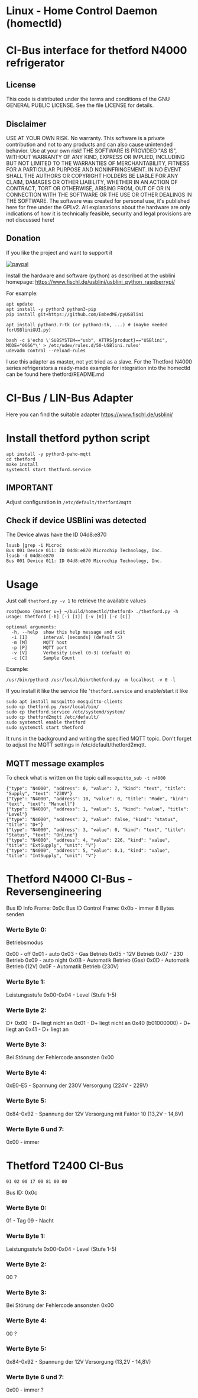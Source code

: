 # Linux - Home Control Daemon (homectld)

# CI-Bus interface for thetford N4000 refrigerator

## License
This code is distributed under the terms and conditions of the GNU GENERAL PUBLIC LICENSE. See the file LICENSE for details.

## Disclaimer
USE AT YOUR OWN RISK. No warranty.
This software is a private contribution and not to any products and can also cause unintended behavior. Use at your own risk!
THE SOFTWARE IS PROVIDED "AS IS", WITHOUT WARRANTY OF ANY KIND, EXPRESS OR IMPLIED, INCLUDING BUT NOT LIMITED TO THE WARRANTIES OF MERCHANTABILITY, FITNESS FOR A PARTICULAR PURPOSE AND NONINFRINGEMENT. IN NO EVENT SHALL THE AUTHORS OR COPYRIGHT HOLDERS BE LIABLE FOR ANY CLAIM, DAMAGES OR OTHER LIABILITY, WHETHER IN AN ACTION OF CONTRACT, TORT OR OTHERWISE, ARISING FROM, OUT OF OR IN CONNECTION WITH THE SOFTWARE OR THE USE OR OTHER DEALINGS IN THE SOFTWARE.
The software was created for personal use, it's published here for free under the GPLv2.
All explanations about the hardware are only indications of how it is technically feasible, security and legal provisions are not discussed here!

## Donation
If you like the project and want to support it

[![paypal](https://www.paypalobjects.com/de_DE/DE/i/btn/btn_donate_SM.gif)](https://www.paypal.com/cgi-bin/webscr?cmd=_s-xclick&hosted_button_id=KUF9ZAQ5UTHUN)


Install the hardware and software (python) as described at the usblini homepage:
https://www.fischl.de/usblini/usblini_python_raspberrypi/

For example:
```
apt update
apt install -y python3 python3-pip
pip install git+https://github.com/EmbedME/pyUSBlini

apt install python3.7-tk (or python3-tk, ...) # (maybe needed forUSBliniGUI.py)

bash -c $'echo \'SUBSYSTEM=="usb", ATTRS{product}=="USBlini", MODE="0666"\' > /etc/udev/rules.d/50-USBlini.rules'
udevadm control --reload-rules
```

I use this adapter as master, not yet tried as a slave.
For the Thetford N4000 series refrigerators a ready-made example for integration into the homectld can be found here thetford/README.md

# CI-Bus / LIN-Bus Adapter

Here you can find the suitable adapter https://www.fischl.de/usblini/

# Install thetford python script
```
apt install -y python3-paho-mqtt
cd thetford
make install
systemctl start thetford.service
```
## IMPORTANT
Adjust configuration in `/etc/default/thetford2mqtt`

## Check if device USBlini was detected

The Device alwas have the ID 04d8:e870
```
lsusb |grep -i Microc
Bus 001 Device 011: ID 04d8:e870 Microchip Technology, Inc.
lsusb -d 04d8:e870
Bus 001 Device 011: ID 04d8:e870 Microchip Technology, Inc.
```

# Usage

Just call `thetford.py -v 1` to retrieve the available values
```
root@womo {master u=} ~/build/homectld/thetford> ./thetford.py -h
usage: thetford [-h] [-i [I]] [-v [V]] [-c [C]]

optional arguments:
  -h, --help  show this help message and exit
  -i [I]      interval [seconds] (default 5)
  -m [M]      MQTT host
  -p [P]      MQTT port
  -v [V]      Verbosity Level (0-3) (default 0)
  -c [C]      Sample Count
```
Example:
```
/usr/bin/python3 /usr/local/bin/thetford.py -m localhost -v 0 -l
```
If you install it like the service file '`thetford.service` and enable/start it like
```
sudo apt install mosquitto mosquitto-clients
sudo cp thetford.py /usr/local/bin/
sudo cp thetford.service /etc/systemd/system/
sudo cp thetford2mqtt /etc/default/
sudo systemctl enable thetford
sudo systemctl start thetford
```
It runs in the background and writing the specified MQTT topic.
Don't forget to adjust the MQTT settings in /etc/default/thetford2mqtt.

## MQTT message examples

To check what is written on the topic call `mosquitto_sub -t n4000`
```
{"type": "N4000", "address": 0, "value": 7, "kind": "text", "title": "Supply", "text": "230V"}
{"type": "N4000", "address": 10, "value": 0, "title": "Mode", "kind": "text", "text": "Manuell"}
{"type": "N4000", "address": 1, "value": 5, "kind": "value", "title": "Level"}
{"type": "N4000", "address": 2, "value": false, "kind": "status", "title": "D+"}
{"type": "N4000", "address": 3, "value": 0, "kind": "text", "title": "Status", "text": "Online"}
{"type": "N4000", "address": 4, "value": 226, "kind": "value", "title": "ExtSupply", "unit": "V"}
{"type": "N4000", "address": 5, "value": 0.1, "kind": "value", "title": "IntSupply", "unit": "V"}
```

# Thetford N4000 CI-Bus - Reversengineering

Bus ID Info Frame: 0x0c
Bus ID Control Frame: 0x0b - immer 8 Bytes senden

### Werte Byte 0:
Betriebsmodus

 0x00 - off
 0x01 - auto
0x03 - Gas Betrieb
0x05 - 12V Betrieb
0x07 - 230 Betrieb
 0x09 - auto night
0x0B - Automatik Betrieb (Gas)
0x0D - Automatik Betrieb (12V)
0x0F - Automatik Betrieb (230V)

### Werte Byte 1:
Leistungsstufe
0x00-0x04 - Level (Stufe 1-5)

### Werte Byte 2:
D+
0x00               - D+ liegt nicht an
0x01               - D+ liegt nicht an
0x40 (b01000000)   - D+ liegt an
0x41               - D+ liegt an

### Werte Byte 3:
Bei Störung der Fehlercode ansonsten 0x00

### Werte Byte 4:
0xE0-E5    - Spannung der 230V Versorgung (224V - 229V)

### Werte Byte 5:
0x84-0x92  - Spannung der 12V Versorgung mit Faktor 10 (13,2V - 14,8V)

### Werte Byte 6 und 7:
0x00 - immer


# Thetford T2400 CI-Bus

```01 02 00 17 00 81 00 00```

Bus ID: 0x0c

### Werte Byte 0:
01 - Tag
09 - Nacht

### Werte Byte 1:
Leistungsstufe
0x00-0x04 - Level (Stufe 1-5)

### Werte Byte 2:
00 ?

### Werte Byte 3:
Bei Störung der Fehlercode ansonsten 0x00

### Werte Byte 4:
00 ?

### Werte Byte 5:
0x84-0x92  - Spannung der 12V Versorgung (13,2V - 14,8V)

### Werte Byte 6 und 7:
0x00 - immer ?
